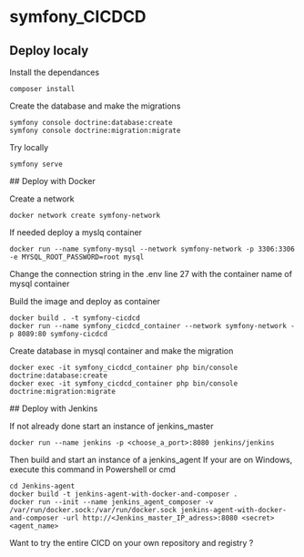 # symfony_CICDCD

## Deploy localy
Install the dependances
```
composer install
```

Create the database and make the migrations
```
symfony console doctrine:database:create
symfony console doctrine:migration:migrate
```

Try locally
```
symfony serve
```

## Deploy with Docker

Create a network
```
docker network create symfony-network
```

If needed deploy a myslq container
```
docker run --name symfony-mysql --network symfony-network -p 3306:3306 -e MYSQL_ROOT_PASSWORD=root mysql
```

Change the connection string in the .env line 27 with the container name of mysql container

Build the image and deploy as container
```
docker build . -t symfony-cicdcd
docker run --name symfony_cicdcd_container --network symfony-network -p 8089:80 symfony-cicdcd
```

Create database in mysql container and make the migration
```
docker exec -it symfony_cicdcd_container php bin/console doctrine:database:create
docker exec -it symfony_cicdcd_container php bin/console doctrine:migration:migrate
```

## Deploy with Jenkins

If not already done start an instance of jenkins_master
```
docker run --name jenkins -p <choose_a_port>:8080 jenkins/jenkins
```

Then build and start an instance of a jenkins_agent
If your are on Windows, execute this command in Powershell or cmd
```
cd Jenkins-agent
docker build -t jenkins-agent-with-docker-and-composer .
docker run --init --name jenkins_agent_composer -v /var/run/docker.sock:/var/run/docker.sock jenkins-agent-with-docker-and-composer -url http://<Jenkins_master_IP_adress>:8080 <secret> <agent_name>
```

Want to try the entire CICD on your own repository and registry ?